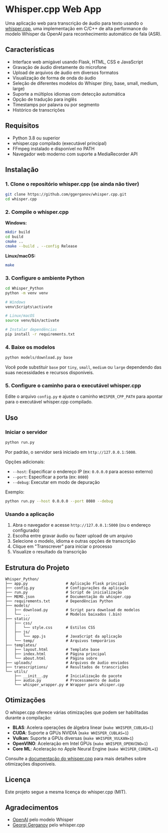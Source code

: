 # Whisper.cpp Web App

Uma aplicação web para transcrição de áudio para texto usando o [whisper.cpp](https://github.com/ggerganov/whisper.cpp), uma implementação em C/C++ de alta performance do modelo Whisper da OpenAI para reconhecimento automático de fala (ASR).

## Características

- Interface web amigável usando Flask, HTML, CSS e JavaScript
- Gravação de áudio diretamente do microfone
- Upload de arquivos de áudio em diversos formatos
- Visualização de forma de onda do áudio
- Seleção de diferentes modelos do Whisper (tiny, base, small, medium, large)
- Suporte a múltiplos idiomas com detecção automática
- Opção de tradução para inglês
- Timestamps por palavra ou por segmento
- Histórico de transcrições

## Requisitos

- Python 3.8 ou superior
- whisper.cpp compilado (executável principal)
- FFmpeg instalado e disponível no PATH
- Navegador web moderno com suporte a MediaRecorder API

## Instalação

### 1. Clone o repositório whisper.cpp (se ainda não tiver)

```bash
git clone https://github.com/ggerganov/whisper.cpp.git
cd whisper.cpp
```

### 2. Compile o whisper.cpp

**Windows:**
```bash
mkdir build
cd build
cmake ..
cmake --build . --config Release
```

**Linux/macOS:**
```bash
make
```

### 3. Configure o ambiente Python

```bash
cd Whisper_Python
python -m venv venv

# Windows
venv\Scripts\activate

# Linux/macOS
source venv/bin/activate

# Instalar dependências
pip install -r requirements.txt
```

### 4. Baixe os modelos

```bash
python models/download.py base
```

Você pode substituir `base` por `tiny`, `small`, `medium` ou `large` dependendo das suas necessidades e recursos disponíveis.

### 5. Configure o caminho para o executável whisper.cpp

Edite o arquivo `config.py` e ajuste o caminho `WHISPER_CPP_PATH` para apontar para o executável whisper.cpp compilado.

## Uso

### Iniciar o servidor

```bash
python run.py
```

Por padrão, o servidor será iniciado em `http://127.0.0.1:5000`.

Opções adicionais:
- `--host`: Especificar o endereço IP (ex: `0.0.0.0` para acesso externo)
- `--port`: Especificar a porta (ex: `8080`)
- `--debug`: Executar em modo de depuração

Exemplo:
```bash
python run.py --host 0.0.0.0 --port 8080 --debug
```

### Usando a aplicação

1. Abra o navegador e acesse `http://127.0.0.1:5000` (ou o endereço configurado)
2. Escolha entre gravar áudio ou fazer upload de um arquivo
3. Selecione o modelo, idioma e outras opções de transcrição
4. Clique em "Transcrever" para iniciar o processo
5. Visualize o resultado da transcrição

## Estrutura do Projeto

```
Whisper_Python/
├── app.py                 # Aplicação Flask principal
├── config.py              # Configurações da aplicação
├── run.py                 # Script de inicialização
├── MEMO.json              # Documentação do whisper.cpp
├── requirements.txt       # Dependências Python
├── models/
│   ├── download.py        # Script para download de modelos
│   └── ...                # Modelos baixados (.bin)
├── static/
│   ├── css/
│   │   └── style.css      # Estilos CSS
│   ├── js/
│   │   └── app.js         # JavaScript da aplicação
│   └── temp/              # Arquivos temporários
├── templates/
│   ├── layout.html        # Template base
│   ├── index.html         # Página principal
│   └── about.html         # Página sobre
├── uploads/               # Arquivos de áudio enviados
├── transcriptions/        # Resultados de transcrições
└── utils/
    ├── __init__.py        # Inicialização do pacote
    ├── audio.py           # Processamento de áudio
    └── whisper_wrapper.py # Wrapper para whisper.cpp
```

## Otimizações

O whisper.cpp oferece várias otimizações que podem ser habilitadas durante a compilação:

- **BLAS**: Acelera operações de álgebra linear (`make WHISPER_CUBLAS=1`)
- **CUDA**: Suporte a GPUs NVIDIA (`make WHISPER_CUBLAS=1`)
- **Vulkan**: Suporte a GPUs diversas (`make WHISPER_VULKAN=1`)
- **OpenVINO**: Aceleração em Intel GPUs (`make WHISPER_OPENVINO=1`)
- **Core ML**: Aceleração no Apple Neural Engine (`make WHISPER_COREML=1`)

Consulte a [documentação do whisper.cpp](https://github.com/ggerganov/whisper.cpp) para mais detalhes sobre otimizações disponíveis.

## Licença

Este projeto segue a mesma licença do whisper.cpp (MIT).

## Agradecimentos

- [OpenAI](https://openai.com/) pelo modelo Whisper
- [Georgi Gerganov](https://github.com/ggerganov) pelo whisper.cpp
